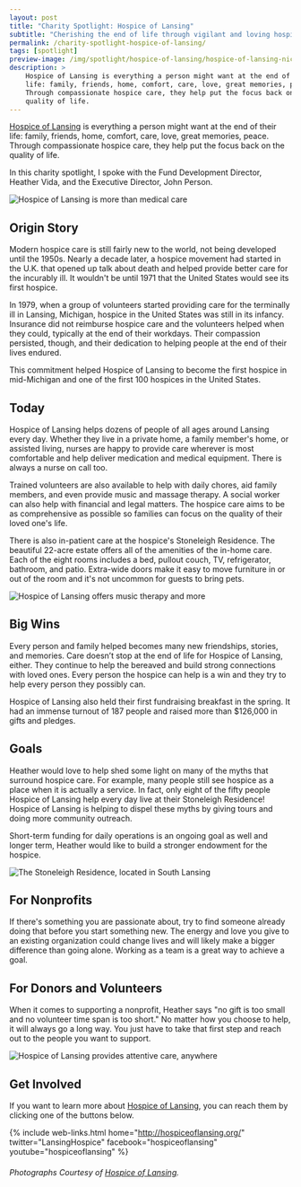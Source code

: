 ```yaml
---
layout: post
title: "Charity Spotlight: Hospice of Lansing"
subtitle: "Cherishing the end of life through vigilant and loving hospice care."
permalink: /charity-spotlight-hospice-of-lansing/
tags: [spotlight]
preview-image: /img/spotlight/hospice-of-lansing/hospice-of-lansing-nicole.jpg
description: >
    Hospice of Lansing is everything a person might want at the end of their
    life: family, friends, home, comfort, care, love, great memories, peace.
    Through compassionate hospice care, they help put the focus back on the
    quality of life.
---
```


[Hospice of Lansing][1] is everything a person might want at the end of their life: family, friends, home, comfort, care, love, great memories, peace. Through compassionate hospice care, they help put the focus back on the quality of life.

In this charity spotlight, I spoke with the Fund Development Director, Heather Vida, and the Executive Director, John Person.

![][4]

## Origin Story

Modern hospice care is still fairly new to the world, not being developed until the 1950s. Nearly a decade later, a hospice movement had started in the U.K. that opened up talk about death and helped provide better care for the incurably ill. It wouldn't be until 1971 that the United States would see its first hospice.

In 1979, when a group of volunteers started providing care for the terminally ill in Lansing, Michigan, hospice in the United States was still in its infancy. Insurance did not reimburse hospice care and the volunteers helped when they could, typically at the end of their workdays. Their compassion persisted, though, and their dedication to helping people at the end of their lives endured.

This commitment helped Hospice of Lansing to become the first hospice in mid-Michigan and one of the first 100 hospices in the United States.

## Today

Hospice of Lansing helps dozens of people of all ages around Lansing every day. Whether they live in a private home, a family member's home, or assisted living, nurses are happy to provide care wherever is most comfortable and help deliver medication and medical equipment. There is always a nurse on call too.

Trained volunteers are also available to help with daily chores, aid family members, and even provide music and massage therapy. A social worker can also help with financial and legal matters. The hospice care aims to be as comprehensive as possible so families can focus on the quality of their loved one's life.

There is also in-patient care at the hospice's Stoneleigh Residence. The beautiful 22-acre estate offers all of the amenities of the in-home care. Each of the eight rooms includes a bed, pullout couch, TV, refrigerator, bathroom, and patio. Extra-wide doors make it easy to move furniture in or out of the room and it's not uncommon for guests to bring pets.

![][5]

## Big Wins

Every person and family helped becomes many new friendships, stories, and memories. Care doesn’t stop at the end of life for Hospice of Lansing, either. They continue to help the bereaved and build strong connections with loved ones. Every person the hospice can help is a win and they try to help every person they possibly can.

Hospice of Lansing also held their first fundraising breakfast in the spring. It had an immense turnout of 187 people and raised more than $126,000 in gifts and pledges.

## Goals

Heather would love to help shed some light on many of the myths that surround hospice care. For example, many people still see hospice as a place when it is actually a service. In fact, only eight of the fifty people Hospice of Lansing help every day live at their Stoneleigh Residence! Hospice of Lansing is helping to dispel these myths by giving tours and doing more community outreach.

Short-term funding for daily operations is an ongoing goal as well and longer term, Heather would like to build a stronger endowment for the hospice.

![][2]

## For Nonprofits

If there's something you are passionate about, try to find someone already doing that before you start something new. The energy and love you give to an existing organization could change lives and will likely make a bigger difference than going alone. Working as a team is a great way to achieve a goal.

## For Donors and Volunteers

When it comes to supporting a nonprofit, Heather says "no gift is too small and no volunteer time span is too short." No matter how you choose to help, it will always go a long way. You just have to take that first step and reach out to the people you want to support.

![][3]

## Get Involved

If you want to learn more about [Hospice of Lansing][1], you can reach them by clicking one of the buttons below.

{% include web-links.html home="http://hospiceoflansing.org/" twitter="LansingHospice" facebook="hospiceoflansing" youtube="hospiceoflansing" %}

###### Photographs Courtesy of [Hospice of Lansing][1].



[1]: http://hospiceoflansing.org/ "Hospice of Lansing Homepage"
[2]: /img/spotlight/hospice-of-lansing/hospice-of-lansing-stoneleigh.jpg "The Stoneleigh Residence, located in South Lansing"
[3]: /img/spotlight/hospice-of-lansing/hospice-of-lansing-tlc.jpg "Hospice of Lansing provides attentive care, anywhere"
[4]: /img/spotlight/hospice-of-lansing/hospice-of-lansing-nicole.jpg "Hospice of Lansing is more than medical care"
[5]: /img/spotlight/hospice-of-lansing/hospice-of-lansing-music.jpg "Hospice of Lansing offers music therapy and more"

